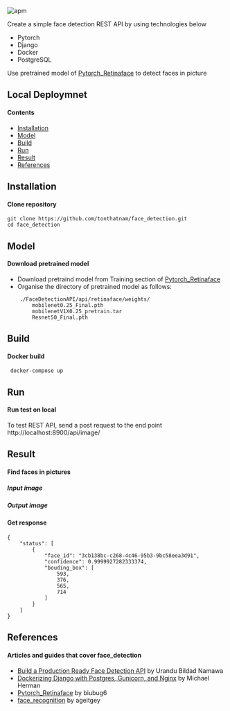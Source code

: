 ![apm](https://img.shields.io/apm/l/vim-mode.svg) 

Create a simple face detection REST API by using technologies below

 * Pytorch
 * Django
 * Docker
 * PostgreSQL

Use pretrained model of [Pytorch_Retinaface](https://github.com/biubug6/Pytorch_Retinaface) to detect faces in picture
## Local Deploymnet
#### Contents
- [Installation](#Installation)
- [Model](#model)
- [Build](#build)
- [Run](#run)
- [Result](#result)
- [References](#references)

## Installation
#### Clone repository
 ```console
 git clone https://github.com/tonthatnam/face_detection.git
 cd face_detection
```
## Model
#### Download pretrained model
 * Download pretraind model from Training section of [Pytorch_Retinaface](https://github.com/biubug6/Pytorch_Retinaface)
 * Organise the directory of pretrained model as follows:
```
    ./FaceDetectionAPI/api/retinaface/weights/
        mobilenet0.25_Final.pth
        mobilenetV1X0.25_pretrain.tar
        Resnet50_Final.pth
```
## Build
#### Docker build
```console
 docker-compose up
```
## Run
#### Run test on local
 To test REST API, send a post request to the end point http://localhost:8900/api/image/

## Result
#### Find faces in pictures
##### Input image

##### Output image

#### Get response
```
{
    "status": [
        {
            "face_id": "3cb138bc-c268-4c46-95b3-9bc58eea3d91",
            "confidence": 0.9999927282333374,
            "bouding_box": [
                593,
                376,
                565,
                714
            ]
        }
    ]
}
```
## References
#### Articles and guides that cover face_detection

 * [Build a Production Ready Face Detection API](https://medium.com/devcnairobi/build-a-production-ready-face-detection-api-part-1-c56cbe9592bf) by Urandu Bildad Namawa
 * [Dockerizing Django with Postgres, Gunicorn, and Nginx](https://testdriven.io/blog/dockerizing-django-with-postgres-gunicorn-and-nginx/#gunicorn) by Michael Herman
 * [Pytorch_Retinaface](https://github.com/biubug6/Pytorch_Retinaface) by biubug6
 * [face_recognition](https://github.com/ageitgey/face_recognition) by ageitgey
